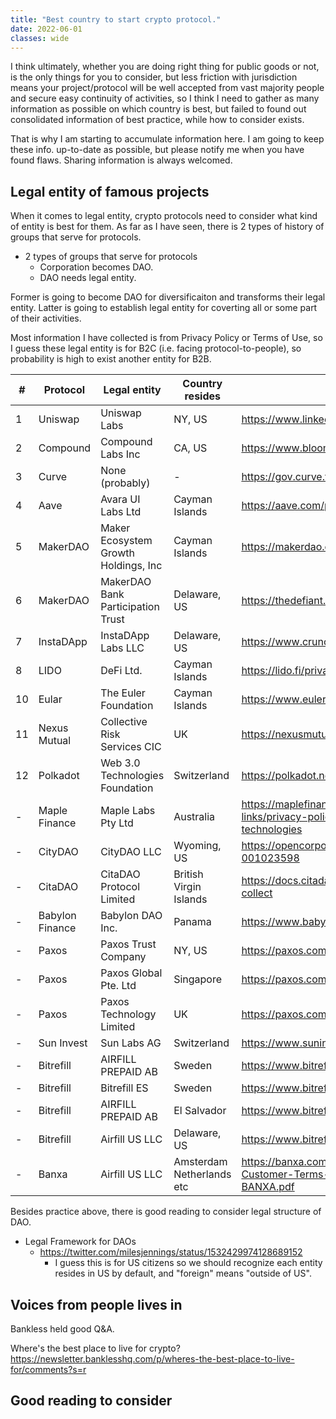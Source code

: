 ```yaml
---
title: "Best country to start crypto protocol."
date: 2022-06-01
classes: wide
---
```


I think ultimately, whether you are doing right thing for public goods or not, is the only things for you to consider, but less friction with jurisdiction means your project/protocol will be well accepted from vast majority people and secure easy continuity of activities, so I think I need to gather as many information as possible on which country is best, but failed to found out consolidated information of best practice, while how to consider exists.

That is why I am starting to accumulate information here.
I am going to keep these info. up-to-date as possible, but please notify me when you have found flaws. Sharing information is always welcomed.

## Legal entity of famous projects

When it comes to legal entity, crypto protocols need to consider what kind of entity is best for them. As far as I have seen, there is 2 types of history of groups that serve for protocols.

* 2 types of groups that serve for protocols
  * Corporation becomes DAO.
  * DAO needs legal entity.

Former is going to become DAO for diversificaiton and transforms their legal entity. Latter is going to establish legal entity for coverting all or some part of their activities.

Most information I have collected is from Privacy Policy or Terms of Use, so I guess these legal entity is for B2C (i.e. facing protocol-to-people), so probability is high to exist another entity for B2B.

| # | Protocol        | Legal entity                         | Country resides        | Reference                                                                                                              | date of reference     |
|---|-----------------|--------------------------------------|------------------------|------------------------------------------------------------------------------------------------------------------------|----------------------|
| 1 | Uniswap         | Uniswap Labs                         | NY, US                 | <https://www.linkedin.com/company/uniswaporg/about/>                                                                                      | 2022/6/12            |
| 2 | Compound        | Compound Labs Inc                    | CA, US                 | <https://www.bloomberg.com/profile/company/1620454D:US>                                                                                      | 2022/6/12            |
| 3 | Curve           | None (probably)                      | -                      | <https://gov.curve.fi/tos>                                                                                               | 2022/6/11            |
| 4 | Aave            | Avara UI Labs Ltd                    | Cayman Islands         | <https://aave.com/privacy-policy/>                                                                                       | 2022/6/11            |
| 5 | MakerDAO        | Maker Ecosystem Growth Holdings, Inc | Cayman Islands         | <https://makerdao.com/en/privacy/>                                                                                       | 2022/6/11            |
| 6 | MakerDAO        | MakerDAO Bank Participation Trust    | Delaware, US           | <https://thedefiant.io/makerdao-bank-deal-dai-loans/>                                                                    | 2022/6/11            |
| 7 | InstaDApp       | InstaDApp Labs LLC                   | Delaware, US           | <https://www.crunchbase.com/organization/instadapp>                                                                    | 2022/6/11            |
| 8 | LIDO            | DeFi Ltd.                            | Cayman Islands         | <https://lido.fi/privacy-notice>                                                                                      | 2022/6/12            |
|10 | Eular           | The Euler Foundation                 | Cayman Islands         | <https://www.euler.finance/terms/#terms>                                                                                      | 2022/6/12            |
|11 | Nexus Mutual    | Collective Risk Services CIC         | UK                     | <https://nexusmutual.io/pages/Terms-of-Use.pdf>                                                                                      | 2022/6/12            |
|12 | Polkadot        | Web 3.0 Technologies Foundation      | Switzerland            | <https://polkadot.network/privacy/>                                                                                      | 2022/6/12            |
| - | Maple Finance   | Maple Labs Pty Ltd                   | Australia              | <https://maplefinance.gitbook.io/maple/additional-links/privacy-policy#information-collection-and-tracking-technologies> | 2022/6/11            |
| - | CityDAO         | CityDAO LLC                          | Wyoming, US            | <https://opencorporates.com/companies/us_wy/2021-001023598>                                                              | 2022/6/11            |
| - | CitaDAO         | CitaDAO Protocol Limited             | British Virgin Islands | <https://docs.citadao.io/intro/privacy#what-information-we-collect>                                                      | 2022/6/11            |
| - | Babylon Finance | Babylon DAO Inc.                     | Panama                 | <https://www.babylon.finance/terms>                                                                                      | 2022/6/11            |
| - | Paxos | Paxos Trust Company                     | NY, US                 | <https://paxos.com/2019/03/29/privacy-policy/#>                                                                                      | 2023/3/22            |
| - | Paxos | Paxos Global Pte. Ltd                     | Singapore                 | <https://paxos.com/2019/03/29/privacy-policy/#>                                                                                      | 2023/3/22            |
| - | Paxos | Paxos Technology Limited                     | UK                 | <https://paxos.com/2019/03/29/privacy-policy/#>                                                                                      | 2023/3/22            |
| - | Sun Invest | Sun Labs AG                     | Switzerland                 | <https://www.suninvest.com/>                                                                                      | 2023/3/22            |
| - | Bitrefill | AIRFILL PREPAID AB                    | Sweden                 | <https://www.bitrefill.com/terms/?hl=en>                                                                                      | 2024/1/19            |
| - | Bitrefill | Bitrefill ES                    | Sweden                 | <https://www.bitrefill.com/terms/?hl=en>                                                                                      | 2024/1/19            |
| - | Bitrefill | AIRFILL PREPAID AB                    | El Salvador                 | <https://www.bitrefill.com/terms/?hl=en>                                                                                      | 2024/1/19            |
| - | Bitrefill | Airfill US LLC                    | Delaware, US                 | <https://www.bitrefill.com/terms/?hl=en>                                                                                      | 2024/1/19            |
| - | Banxa     | Airfill US LLC                    | Amsterdam Netherlands etc | <https://banxa.com/wp-content/uploads/2023/11/Banxa-Customer-Terms-and-Conditions-30-October-2023-BANXA.pdf>                                                                                      | 2024/2/19            |


Besides practice above, there is good reading to consider legal structure of DAO.

* Legal Framework for DAOs
  * <https://twitter.com/milesjennings/status/1532429974128689152>
    * I guess this is for US citizens so we should recognize each entity resides in US by default, and "foreign" means "outside of US".

## Voices from people lives in

Bankless held good Q&A.

Where's the best place to live for crypto?
<https://newsletter.banklesshq.com/p/wheres-the-best-place-to-live-for/comments?s=r>

## Good reading to consider
